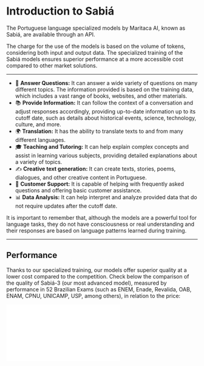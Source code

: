 # Introduction to Sabiá

The Portuguese language specialized models by Maritaca AI, known as Sabiá, are available through an API.

The charge for the use of the models is based on the volume of tokens, considering both input and output data. The specialized training of the Sabiá models ensures superior performance at a more accessible cost compared to other market solutions.

---

- 🧠 **Answer Questions:** It can answer a wide variety of questions on many different topics. The information provided is based on the training data, which includes a vast range of books, websites, and other materials.
- 📚 **Provide Information:** It can follow the context of a conversation and adjust responses accordingly, providing up-to-date information up to its cutoff date, such as details about historical events, science, technology, culture, and more.
- 🌍 **Translation:** It has the ability to translate texts to and from many different languages.
- 🎓 **Teaching and Tutoring:** It can help explain complex concepts and assist in learning various subjects, providing detailed explanations about a variety of topics.
- ✍️ **Creative text generation:** It can create texts, stories, poems, dialogues, and other creative content in Portuguese.
- 💼 **Customer Support:** It is capable of helping with frequently asked questions and offering basic customer assistance.
- 📊 **Data Analysis:** It can help interpret and analyze provided data that do not require updates after the cutoff date.

It is important to remember that, although the models are a powerful tool for language tasks, they do not have consciousness or real understanding and their responses are based on language patterns learned during training.

---
## Performance

Thanks to our specialized training, our models offer superior quality at a lower cost compared to the competition. Check below the comparison of the quality of Sabiá-3 (our most advanced model), measured by performance in 52 Brazilian Exams (such as ENEM, Enade, Revalida, OAB, ENAM, CPNU, UNICAMP, USP, among others), in relation to the price:

<div id="graph-container" style={{ width: '100%', maxWidth: '100%', overflow: 'hidden', position: 'relative' }}>
  <iframe 
    src="/img/price_vs_performance_en.html" 
    style={{
      width: '2384px',  /* Original dimensions multiplied by 2 */
      height: '1164px', /* Original dimensions multiplied by 2 */
      border: 'none',
      transformOrigin: '0 0',
      position: 'absolute',
      backgroundColor: 'white'
    }} 
    frameBorder="0"
    scrolling="no"
  />
</div>

<style>
  {`
    @media (min-width: 1024px) {
      #graph-container {
        height: 465.6px; /* 1164px * 0.4 */
      }
      #graph-container iframe {
        transform: scale(0.4);
      }
    }
    @media (min-width: 768px) and (max-width: 1023px) {
      #graph-container {
        height: 349.2px; /* 1164px * 0.3 */
      }
      #graph-container iframe {
        transform: scale(0.3);
      }
    }
    @media (max-width: 767px) {
      #graph-container {
        height: 186.24px; /* 1164px * 0.16 */
      }
      #graph-container iframe {
        transform: scale(0.16);
      }
    }
  `}
</style>